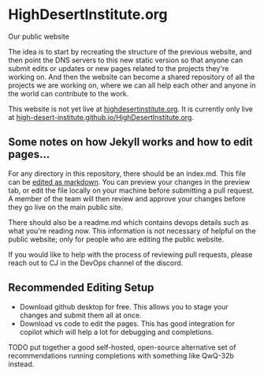 # HighDesertInstitute.org
Our public website


The idea is to start by recreating the structure of the previous website, and then point the DNS servers to this new static version so that anyone can submit edits or updates or new pages related to the projects they're working on. And then the website can become a shared repository of all the projects we are working on, where we can all help each other and anyone in the world can contribute to the work.

This website is not yet live at [highdesertinstitute.org](https://highdesertinstitute.org). It is currently only live at [high-desert-institute.github.io/HighDesertInstitute.org](https://high-desert-institute.github.io/HighDesertInstitute.org/).


## Some notes on how Jekyll works and how to edit pages...

For any directory in this repository, there should be an index.md. This file can be [edited as markdown](https://docs.github.com/en/get-started/writing-on-github/getting-started-with-writing-and-formatting-on-github/basic-writing-and-formatting-syntax). You can preview your changes in the preview tab, or edit the file locally on your machine before submitting a pull request. A member of the team will then review and approve your changes before they go live on the main public site.

There should also be a readme.md which contains devops details such as what you're reading now. This information is not necessary of helpful on the public website; only for people who are editing the public website.

If you would like to help with the process of reviewing pull requests, please reach out to CJ in the DevOps channel of the discord.


## Recommended Editing Setup

- Download github desktop for free. This allows you to stage your changes and submit them all at once.
- Download vs code to edit the pages. This has good integration for copilot which will help a lot for debugging and completions.

TODO put together a good self-hosted, open-source alternative set of recommendations running completions with something like QwQ-32b instead.
